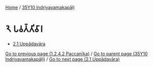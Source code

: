 
[Home](/) / [35Y10 Indriyayamakapāḷi](../35Y10.md)

# 𑁨 𑀧𑀯𑀢𑁆𑀢𑀺𑀯𑀸𑀭

* [2.1 Uppādavāra](2/2.1.md)

[Go to previous page (1.2.4.2 Paccanīka)](1/1.2/1.2.4/1.2.4.2.md) / [Go to parent page (35Y10 Indriyayamakapāḷi)](0.md) / [Go to next page (2.1 Uppādavāra)](2/2.1.md)


